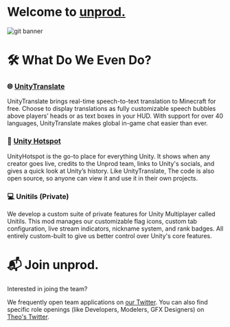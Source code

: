 # Welcome to [unprod.](https://x.com/unprodprojects)

![git banner](https://github.com/user-attachments/assets/1e424830-c694-496d-b5f7-eb412209020f)


# 🛠️ What Do We Even Do?

### 🌐 [UnityTranslate](https://modrinth.com/mod/unitytranslate)
UnityTranslate brings real-time speech-to-text translation to Minecraft for free. Choose to display translations as fully customizable speech bubbles above players’ heads or as text boxes in your HUD. With support for over 40 languages, UnityTranslate makes global in-game chat easier than ever.

### 🔗 [Unity Hotspot](https://unitymultiplayer.online/) 
UnityHotspot is the go-to place for everything Unity. It shows when any creator goes live, credits to the Unprod team, links to Unity's socials, and gives a quick look at Unity’s history. Like UnityTranslate, The code is also open source, so anyone can view it and use it in their own projects.

### 💻 Unitils (Private)
We develop a custom suite of private features for Unity Multiplayer called Unitils. This mod manages our customizable flag icons, custom tab configuration, live stream indicators, nickname system, and rank badges. All entirely custom-built to give us better control over Unity's core features.

 # 📬 Join unprod.

Interested in joing the team?

We frequently open team applications on [our Twitter](https://x.com/unprodprojects). You can also find specific role openings (like Developers, Modelers, GFX Designers) on [Theo's Twitter](https://x.com/theocloudss).
